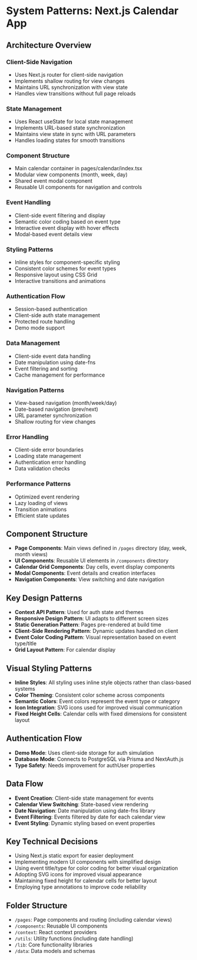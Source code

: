 # System Patterns: Next.js Calendar App

## Architecture Overview

### Client-Side Navigation
- Uses Next.js router for client-side navigation
- Implements shallow routing for view changes
- Maintains URL synchronization with view state
- Handles view transitions without full page reloads

### State Management
- Uses React useState for local state management
- Implements URL-based state synchronization
- Maintains view state in sync with URL parameters
- Handles loading states for smooth transitions

### Component Structure
- Main calendar container in pages/calendar/index.tsx
- Modular view components (month, week, day)
- Shared event modal component
- Reusable UI components for navigation and controls

### Event Handling
- Client-side event filtering and display
- Semantic color coding based on event type
- Interactive event display with hover effects
- Modal-based event details view

### Styling Patterns
- Inline styles for component-specific styling
- Consistent color schemes for event types
- Responsive layout using CSS Grid
- Interactive transitions and animations

### Authentication Flow
- Session-based authentication
- Client-side auth state management
- Protected route handling
- Demo mode support

### Data Management
- Client-side event data handling
- Date manipulation using date-fns
- Event filtering and sorting
- Cache management for performance

### Navigation Patterns
- View-based navigation (month/week/day)
- Date-based navigation (prev/next)
- URL parameter synchronization
- Shallow routing for view changes

### Error Handling
- Client-side error boundaries
- Loading state management
- Authentication error handling
- Data validation checks

### Performance Patterns
- Optimized event rendering
- Lazy loading of views
- Transition animations
- Efficient state updates

## Component Structure
- **Page Components**: Main views defined in `/pages` directory (day, week, month views)
- **UI Components**: Reusable UI elements in `/components` directory
- **Calendar Grid Components**: Day cells, event display components
- **Modal Components**: Event details and creation interfaces
- **Navigation Components**: View switching and date navigation

## Key Design Patterns
- **Context API Pattern**: Used for auth state and themes
- **Responsive Design Pattern**: UI adapts to different screen sizes
- **Static Generation Pattern**: Pages pre-rendered at build time
- **Client-Side Rendering Pattern**: Dynamic updates handled on client
- **Event Color Coding Pattern**: Visual representation based on event type/title
- **Grid Layout Pattern**: For calendar display

## Visual Styling Patterns
- **Inline Styles**: All styling uses inline style objects rather than class-based systems
- **Color Theming**: Consistent color scheme across components
- **Semantic Colors**: Event colors represent the event type or category
- **Icon Integration**: SVG icons used for improved visual communication
- **Fixed Height Cells**: Calendar cells with fixed dimensions for consistent layout

## Authentication Flow
- **Demo Mode**: Uses client-side storage for auth simulation
- **Database Mode**: Connects to PostgreSQL via Prisma and NextAuth.js
- **Type Safety**: Needs improvement for authUser properties

## Data Flow
- **Event Creation**: Client-side state management for events
- **Calendar View Switching**: State-based view rendering
- **Date Navigation**: Date manipulation using date-fns library
- **Event Filtering**: Events filtered by date for each calendar view
- **Event Styling**: Dynamic styling based on event properties

## Key Technical Decisions
- Using Next.js static export for easier deployment
- Implementing modern UI components with simplified design
- Using event title/type for color coding for better visual organization
- Adopting SVG icons for improved visual appearance
- Maintaining fixed height for calendar cells for better layout
- Employing type annotations to improve code reliability

## Folder Structure
- `/pages`: Page components and routing (including calendar views)
- `/components`: Reusable UI components
- `/context`: React context providers
- `/utils`: Utility functions (including date handling)
- `/lib`: Core functionality libraries
- `/data`: Data models and schemas 